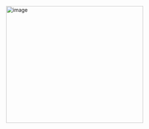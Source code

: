 <img width="372" height="319" alt="image" src="https://github.com/user-attachments/assets/bdff7759-1b0d-44e5-98eb-38246a471da0" />
